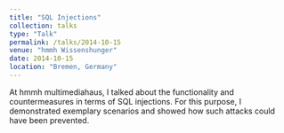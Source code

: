 ```yaml
---
title: "SQL Injections"
collection: talks
type: "Talk"
permalink: /talks/2014-10-15
venue: "hmmh Wissenshunger"
date: 2014-10-15
location: "Bremen, Germany"
---
```


At hmmh multimediahaus, I talked about the functionality and countermeasures in terms of SQL injections. For this purpose, I demonstrated exemplary scenarios and showed how such attacks could have been prevented.
